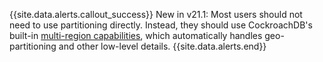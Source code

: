 {{site.data.alerts.callout_success}}
<span class="version-tag">New in v21.1:</span> Most users should not need to use partitioning directly.  Instead, they should use CockroachDB's built-in [multi-region capabilities](multiregion-overview.html), which automatically handles geo-partitioning and other low-level details.
{{site.data.alerts.end}}
